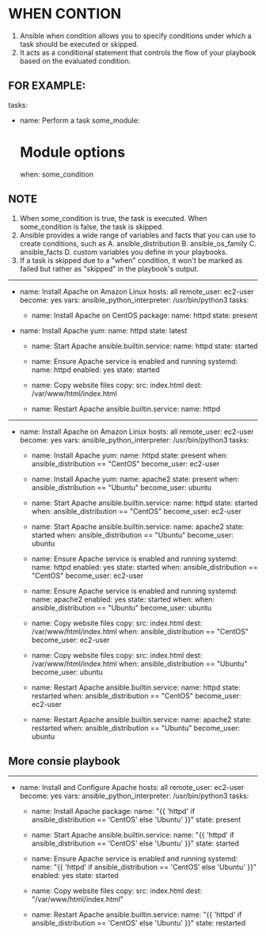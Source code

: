 # WHEN CONTION 
1. Ansible when condition allows you to specify conditions under which a task should be executed or skipped.
2. It acts as a conditional statement that controls the flow of your playbook based on the evaluated condition.

## FOR EXAMPLE: 

tasks:
  - name: Perform a task
    some_module:
      # Module options
    when: some_condition

## NOTE
1. When some_condition is true, the task is executed. When some_condition is false, the task is skipped. 
2. Ansible provides a wide range of variables and facts that you can use to create conditions, such as 
    A. ansible_distribution
    B. ansible_os_family
    C. ansible_facts
    D. custom variables you define in your playbooks.
3. If a task is skipped due to a "when" condition, it won't be marked as failed but rather as "skipped" in the playbook's output.

---
- name: Install Apache on Amazon Linux
  hosts: all
  remote_user: ec2-user
  become: yes
  vars:
    ansible_python_interpreter: /usr/bin/python3
  tasks:
  - name: Install Apache on CentOS
      package:
        name: httpd
        state: present


- name: Install Apache
      yum:
        name: httpd
        state: latest

    - name: Start Apache
      ansible.builtin.service:
        name: httpd
        state: started

    - name: Ensure Apache service is enabled and running
      systemd:
        name: httpd
        enabled: yes
        state: started

    - name: Copy website files
      copy:
        src: index.html
        dest: /var/www/html/index.html

    - name: Restart Apache
      ansible.builtin.service:
        name: httpd


---
- name: Install Apache on Amazon Linux
  hosts: all
  remote_user: ec2-user
  become: yes
  vars:
    ansible_python_interpreter: /usr/bin/python3
  tasks:

    - name: Install Apache 
      yum:
        name: httpd
        state: present
      when: ansible_distribution == "CentOS" 
      become_user: ec2-user
    
    - name: Install Apache 
      yum:
        name: apache2
        state: present
      when: ansible_distribution == "Ubuntu" 
      become_user: ubuntu
  
    - name: Start Apache 
      ansible.builtin.service:
        name: httpd
        state: started
      when: ansible_distribution == "CentOS" 
      become_user: ec2-user

    - name: Start Apache 
      ansible.builtin.service:
        name: apache2
        state: started
      when: ansible_distribution == "Ubuntu" 
      become_user: ubuntu
        
    - name: Ensure Apache service is enabled and running 
      systemd:
        name: httpd
        enabled: yes
        state: started
      when: ansible_distribution == "CentOS" 
      become_user: ec2-user
        
    - name: Ensure Apache service is enabled and running 
      systemd:
        name: apache2
        enabled: yes
        state: started
      when: when: ansible_distribution == "Ubuntu"
      become_user: ubuntu
    
    - name: Copy website files
      copy:
        src: index.html
        dest: /var/www/html/index.html
      when: ansible_distribution == "CentOS" 
      become_user: ec2-user

    - name: Copy website files
      copy:
        src: index.html
        dest: /var/www/html/index.html
      when: ansible_distribution == "Ubuntu"
      become_user: ubuntu

    - name: Restart Apache 
      ansible.builtin.service:
        name: httpd
        state: restarted
      when: ansible_distribution == "CentOS" 
      become_user: ec2-user
      
    - name: Restart Apache 
      ansible.builtin.service:
        name: apache2
        state: restarted
      when: ansible_distribution == "Ubuntu"
      become_user: ubuntu



 ## More consie playbook 
---
- name: Install and Configure Apache
  hosts: all
  remote_user: ec2-user
  become: yes
  vars:
    ansible_python_interpreter: /usr/bin/python3
  tasks:
    - name: Install Apache
      package:
        name: "{{ 'httpd' if ansible_distribution == 'CentOS' else 'Ubuntu' }}"
        state: present

    - name: Start Apache
      ansible.builtin.service:
        name: "{{ 'httpd' if ansible_distribution == 'CentOS' else 'Ubuntu' }}"
        state: started

    - name: Ensure Apache service is enabled and running
      systemd:
        name: "{{ 'httpd' if ansible_distribution == 'CentOS' else 'Ubuntu' }}"
        enabled: yes
        state: started

    - name: Copy website files
      copy:
        src: index.html
        dest: "/var/www/html/index.html"

    - name: Restart Apache
      ansible.builtin.service:
        name: "{{ 'httpd' if ansible_distribution == 'CentOS' else 'Ubuntu' }}"
        state: restarted